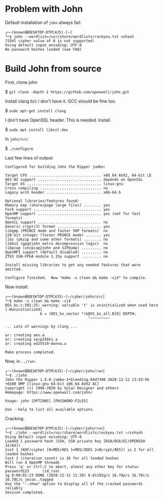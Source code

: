 # Problem with John

Default installation of `john` always fail:

```
┌──(known㉿DESKTOP-DTPC4J5)-[~]
└─$ john --wordlist=/usr/share/wordlists/rockyou.txt sshash 
[SSH] cipher value of 6 is not supported!
Using default input encoding: UTF-8
No password hashes loaded (see FAQ)
```

# Build John from source

First, clone john

$ `git clone -depth 1 https://github.com/openwall/john.git`

Install clang b/c I don't have it. GCC should be fine too.

$ `sudo apt-get install clang`

I don't have OpenSSL header. This is needed. Install.

$ `sudo apt install libssl-dev`

In `john/src`:

$ `./configure`

Last few lines of output:
```
Configured for building John the Ripper jumbo:

Target CPU ................................. x86_64 AVX2, 64-bit LE
AES-NI support ............................. depends on OpenSSL
Target OS .................................. linux-gnu
Cross compiling ............................ no
Legacy arch header ......................... x86-64.h

Optional libraries/features found:
Memory map (share/page large files) ........ yes
Fork support ............................... yes
OpenMP support ............................. yes (not for fast formats)
OpenCL support ............................. no
Generic crypt(3) format .................... yes
libgmp (PRINCE mode and faster SRP formats)  no
128-bit integer (faster PRINCE mode) ....... yes
libz (pkzip and some other formats) ........ no
libbz2 (gpg2john extra decompression logic)  no
libpcap (vncpcap2john and SIPdump) ......... no
OpenMPI support (default disabled) ......... no
ZTEX USB-FPGA module 1.15y support ......... no

Install missing libraries to get any needed features that were omitted.

Configure finished.  Now "make -s clean && make -sj4" to compile.
```
Now install:

```
┌──(known㉿DESKTOP-DTPC4J5)-[~/cyber/john/src]
└─$ make -s clean && make -sj4
DES_bs.c:501:25: warning: variable 't' is uninitialized when used here [-Wuninitialized]
                b = (DES_bs_vector *)&DES_bs_all.B[0] DEPTH;
                                      ^~~~~~~~~~

... Lots of warnings by clang ...

ar: creating aes.a
ar: creating secp256k1.a
ar: creating ed25519-donna.a

Make process completed.
```

Now, in `../run`:

```
┌──(known㉿DESKTOP-DTPC4J5)-[~/cyber/john/run]
└─$ ./john
John the Ripper 1.9.0-jumbo-1+bleeding-84d7390 2020-12-12 13:43:56 +0100 OMP [linux-gnu 64-bit x86_64 AVX2 AC]
Copyright (c) 1996-2020 by Solar Designer and others
Homepage: https://www.openwall.com/john/

Usage: john [OPTIONS] [PASSWORD-FILES]

Use --help to list all available options.
```

Cracking:

```
┌──(known㉿DESKTOP-DTPC4J5)-[~/cyber/john/run]
└─$ ./john --wordlist=/usr/share/wordlists/rockyou.txt ~/sshash
Using default input encoding: UTF-8
Loaded 1 password hash (SSH, SSH private key [RSA/DSA/EC/OPENSSH 32/64])
Cost 1 (KDF/cipher [0=MD5/AES 1=MD5/3DES 2=Bcrypt/AES]) is 2 for all loaded hashes
Cost 2 (iteration count) is 16 for all loaded hashes
Will run 4 OpenMP threads
Press 'q' or Ctrl-C to abort, almost any other key for status
password123      (id_rsa)
1g 0:00:01:23 DONE (2020-12-12 11:39) 0.01192g/s 16.78p/s 16.78c/s 16.78C/s jesse..tagged
Use the "--show" option to display all of the cracked passwords reliably
Session completed.
```